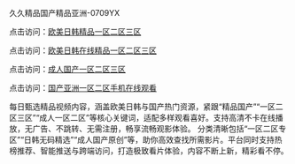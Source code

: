 久久精品国产精品亚洲-0709YX

点击访问：<a href="https://heiliaowt0d7p.pages.dev">欧美日韩精品一区二区三区</a>

点击访问：<a href="https://heiliaoga6s9v.pages.dev">欧美日韩在线精品一区二区三区</a>

点击访问：<a href="https://heiliaoow5kzm.pages.dev">成人国产一区二区三区</a>

点击访问：<a href="https://heiliao2dmwwy.pages.dev">国产亚洲一区二区手机在线观看</a>

每日甄选精品视频内容，涵盖欧美日韩与国产热门资源，紧跟“精品国产”“一区二区三区”“成人一区二区”等核心关键词，适配多样观看喜好。支持高清不卡在线播放，无广告、不跳转、无需注册，畅享流畅观影体验。 分类清晰包括“一区二区专区”“日韩无码精选”“成人国产原创”等，助你高效查找所需影片。平台同时支持热榜推荐、智能推送与跨端访问，打造极致看片体验，内容不断上新，精彩看不停。

<span style="display:none;">[Canonical link](https://github.com/chin20250709/so61 ）</span>
